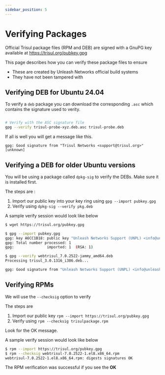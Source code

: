```yaml
---
sidebar_position: 5
---
```


# Verifying Packages

Official Trisul package files (RPM and DEB) are signed with a GnuPG key available at https://trisul.org/pubkey.gpg

This page describes how you can verify these package files to ensure 
- These are created by Unleash Networks official build systems
- They have not been tampered with


## Verifying DEB for Ubuntu 24.04


To verify a `deb` package you can download the corresponding `.asc` which contains the signature used to verity.

```bash

# Verify with the ASC signature file 
gpg --verify trisul-probe-xyz.deb.asc trisul-probe.deb

```

If all is well you will get a message like this.

```
gpg: Good signature from "Trisul Networks <support@trisul.org>" [unknown]
```

## Verifying a DEB for older Ubuntu versions

You will be using a package called `dpkg-sig` to verify the DEBs. Make sure it is installed first.

The steps are :

1. Import our public key into your key ring using `gpg --import pubkey.gpg`
2. Verify using `dpkg-sig --verify pkg.deb`

A sample verify session would look like below

```bash
$ wget https://trisul.org/pubkey.gpg 

$ gpg --import pubkey.gpg 
gpg: key A6CC1B18: public key "Unleash Networks Support (UNPL) <info@unleashnetworks.com>" imported
gpg: Total number processed: 1
gpg:               imported: 1  (RSA: 1)

$ gpg --verify webtrisul_7.0.2522-jammy_amd64.deb 
Processing trisul_3.0.1316_i386.deb...

gpg: Good signature from "Unleash Networks Support (UNPL) <info@unleashnetworks.com>" [unknown]
```


## Verifying RPMs 

We will use the `--checksig` option to verify

The steps are

1. Import our public key `rpm --import https://trisul.org/pubkey.gpg`
2. Verify using `rpm --checksig trisulpackage.rpm`

Look for the OK message.

A sample verify session would look like below

```bash
$ rpm --import https://trisul.org/pubkey.gpg
$ rpm --checksig webtrisul-7.0.2522-1.el8.x86_64.rpm
webtrisul-7.0.2522-1.el8.x86_64.rpm: digests signatures OK
```

The RPM verification was successful if you see the  **OK**


